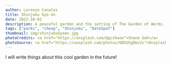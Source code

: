 ```yaml
---
author: Lorenzo Canales
title: Shinjuku Gyo-en
date: 2022-10-01
description: A peaceful garden and the setting of The Garden of Words.
tags: ["parks", "cheap", "Shinjuku", "DateSpot"]
thumbnail: img/shinjukuGyoen.jpg
photoCredits: <a href="https://unsplash.com/@gcshane">Shane Goh</a>
photoSource: <a href="https://unsplash.com/photos/GB5USgDmv2c">Unsplash</a>
---
```


I will write things about this cool garden in the future!
